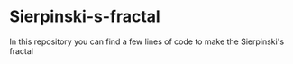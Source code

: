 # Sierpinski-s-fractal
In this repository you can find a few lines of code to make the Sierpinski's fractal
